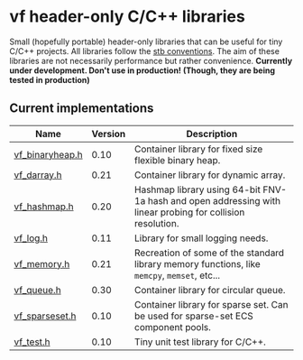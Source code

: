 # vf header-only C/C++ libraries
Small (hopefully portable) header-only libraries that can be useful for tiny C/C++ projects. All libraries follow the [stb conventions](https://github.com/nothings/stb/blob/master/docs/stb_howto.txt). The aim of these libraries are not necessarily performance but rather convenience. **Currently under development. Don't use in production! (Though, they are being tested in production)**

## Current implementations
| Name        | Version | Description                           |
| ----------- | ------- | ------------------------------------- |
| [vf_binaryheap.h](/vf_binaryheap.h) | 0.10 | Container library for fixed size flexible binary heap. |
| [vf_darray.h](/vf_darray.h) | 0.21 | Container library for dynamic array. |
| [vf_hashmap.h](/vf_hashmap.h) | 0.20 | Hashmap library using 64-bit FNV-1a hash and open addressing with linear probing for collision resolution. |
| [vf_log.h](/vf_log.h) | 0.11 | Library for small logging needs. |
| [vf_memory.h](/vf_memory.h) | 0.21 | Recreation of some of the standard library memory functions, like `memcpy`, `memset`, etc... |
| [vf_queue.h](/vf_queue.h) | 0.30 | Container library for circular queue. |
| [vf_sparseset.h](/vf_sparseset.h) | 0.10 | Container library for sparse set. Can be used for sparse-set ECS component pools. |
| [vf_test.h](/vf_test.h) | 0.10 | Tiny unit test library for C/C++. |
